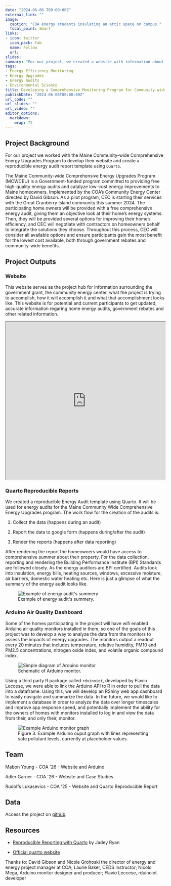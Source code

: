 ```yaml
---
date: "2024-06-06 T00:00:00Z"
external_link: ""
image:
  caption: "COA energy students insulating an attic space on campus."
  focal_point: Smart
links:
- icon: twitter
  icon_pack: fab
  name: Follow
  url: 
slides: 
summary: "For our project, we created a website with information about the energy upgrade program and energy upgrade case studies, visualized air-quality monitoring data from the arduinos, and developed a reproducible energy audit template"
tags:
- Energy Efficiency Monitoring
- Energy Upgrades
- Energy Audits
- Environmental Science
title: Developing a Comprehensive Monitoring Program for Community-wide Energy Efficiency Upgrades
publishDate: "2024-06-06T00:00:00Z"
url_code: ""
url_slides: ""
url_video: ""
editor_options: 
  markdown: 
    wrap: 72
---
```


## Project Background

For our project we worked with the Maine Community-wide Comprehensive Energy
Upgrades Program to develop their website and create a
reproducible energy audit report template using `Quarto`.

The Maine Community-wide Comprehensive Energy Upgrades Program (MCWCEU) is a Government-funded program committed to providing free
high-quality energy audits and catalyze low-cost energy improvements to
Maine homeowners. Implemented by the COA’s Community Energy Center
directed by David Gibson. As a pilot program, CEC is starting their
services with the Great Cranberry Island community this summer 2024. The
participating home owners will be provided with a free comprehensive
energy audit, giving them an objective look at their home’s energy
systems. Then, they will be provided several options for improving their
home’s efficiency, and CEC will negotiate with contractors on homeowners
behalf to integrate the solutions they choose. Throughout this process,
CEC will consider all available options and ensure participants gain the
most benefit for the lowest cost available, both through government
rebates and community-wide benefits.

## Project Outputs

### Website

This website serves as the project hub for information surrounding the
government grant, the community energy center, what the project is
trying to accomplish, how it will accomplish it and what that
accomplishment looks like. This website is for potential and current
participants to get updated, accurate information regaring home energy
audits, government rebates and other related information.

<iframe src="https://maineup.org/" width="100%" height="500" title="COA Energy Project Website">

</iframe>

### Quarto Reproducible Reports

We created a reproducible Energy Audit template using Quarto. It will be used for
energy audits for the Maine Community Wide Comprehensive Energy Upgrades
program. The work flow for the creation of the audits is:

1.  Collect the data (happens during an audit)

2.  Report the data to google form (happens during/after the audit)

3.  Render the reports (happens after data reporting)

After rendering the report the homeowners would have access to comprehensive summer
about their property. For the data collection, reporting and rendering
the Building Performance Institute (BPI) Standards are followed closely.
As the energy auditors are BPI certified. Audits look into insulation,
energy bills, heating sources, windows, excessive moisture, air
barriers, domestic water heating etc. Here is just a glimpse of what the
summary of the energy audit looks like.

<figure>

<img src="/img/energy_audit_summery.png" alt="Example of energy audit&apos;s summery"/>

<figcaption>Example of energy audit's summery.</figcaption>

</figure>

### Arduino Air Quality Dashboard

Some of the homes participating in the project will have wifi enabled
Arduino air quality monitors installed in them, so one of the goals of
this project was to develop a way to analyze the data from the monitors
to assess the impacts of energy upgrades. The monitors output a readout
every 20 minutes that includes temperature, relative humidity, PM10 and
PM2.5 concentrations, nitrogen oxide index, and volatile organic
compound index.

<figure>

<img src="/img/monitor_schema.png" alt="Simple diagram of Arduino monitor"/>

<figcaption>Schematic of Arduino monitor.</figcaption>

</figure>

Using a third party R package called `rduinoiot`, developed by Flavio
Leccese, we were able to link the Arduino API to R in order to pull the
data into a dataframe. Using this, we will develop an RShiny web app
dashboard to easily navigate and summarize the data. In the future, we
would like to implement a database in order to analyze the data over
longer timescales and improve app response speed, and potentially
implement the ability for the owners of homes with monitors installed to
log in and view the data from their, and only their, monitor.

<figure>

<img src="/img/arduino_graph_ex.png" alt="Example Arduino monitor graph"/>

<figcaption>Figure 3. Example Arduino ouput graph with lines
representing safe pollutant levels, currently at placeholder
values.</figcaption>

</figure>

## Team

Mabon Young - COA '26 - Website and Arduino

Adler Garner - COA '26 - Website and Case Studies

Rudolfs Lukasevics - COA '25 - Website and Quarto Reproducible Report

## Data

Access the project on
[github](https://github.com/LaurieLBaker/CEDS-Energy).

## Resources

-   [Reproducible Reporting with
    Quarto](https://jadeyryan.quarto.pub/ceds-quarto-workshop/) by Jadey
    Ryan

-   [Official quarto website](https://quarto.org/)

Thanks to: David Gibson and Nicole Grohoski the director of energy and
energy project manager at COA; Laurie Baker, CEDS Instructor; Nicolo
Mega, Arduino monitor designer and producer; Flavio Leccese, rduinoiot
developer
